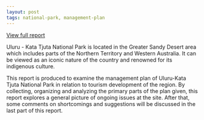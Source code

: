 ```yaml
---
layout: post
tags: national-park, management-plan
---
```

[View full report](www.)

Uluru - Kata Tjuta National Park is located in the Greater Sandy Desert area which includes parts of the Northern Territory and Western Australia. It can be viewed as an iconic nature of the country and renowned for its indigenous culture. 

This report is produced to examine the management plan of Uluru-Kata Tjuta National Park in relation to tourism development of the region. By collecting, organizing and analyzing the primary parts of the plan given, this report explores a general picture of ongoing issues at the site. After that, some comments on shortcomings and suggestions will be discussed in the last part of this report.
